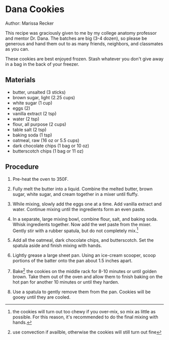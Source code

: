 # Dana Cookies

Author: Marissa Recker

This recipe was graciously given to me by my college anatomy professor and mentor Dr. Dana.  The batches are big (3-4 dozen), so please be generous and hand them out to as many friends, neighbors, and classmates as you can.

These cookies are best enjoyed frozen.  Stash whatever you don't give away in a bag in the back of your freezer.

## Materials

- butter, unsalted (3 sticks)
- brown sugar, light (2.25 cups)
- white sugar (1 cup)
- eggs (2)
- vanilla extract (2 tsp)
- water (2 tsp)
- flour, all purpose (2 cups)
- table salt (2 tsp)
- baking soda (1 tsp)
- oatmeal, raw (16 oz or 5.5 cups)
- dark chocolate chips (1 bag or 10 oz)
- butterscotch chips (1 bag or 11 oz)

## Procedure

1. Pre-heat the oven to 350F.

2. Fully melt the butter into a liquid.  Combine the melted butter, brown sugar, white sugar, and cream together in a mixer until fluffy.

3. While mixing, slowly add the eggs one at a time.  Add vanilla extract and water.  Continue mixing until the ingredients form an even paste.

4. In a separate, large mixing bowl, combine flour, salt, and baking soda.  Whisk ingredients together.  Now add the wet paste from the mixer.  Gently stir with a rubber spatula, but do not completely mix.[^1]

5. Add all the oatmeal, dark chocolate chips, and butterscotch.  Set the spatula aside and finish mixing with hands.

6. Lightly grease a large sheet pan.  Using an ice-cream scooper, scoop portions of the batter onto the pan about 1.5 inches apart.

7. Bake[^2] the cookies on the middle rack for 8-10 minutes or until golden brown.  Take them out of the oven and allow them to finish baking on the hot pan for another 10 minutes or until they harden.

8. Use a spatula to gently remove them from the pan.  Cookies will be gooey until they are cooled.

[^1]: the cookies will turn out too chewy if you over-mix, so mix as little as possible.  For this reason, it's recommended to do the final mixing with hands.
[^2]: use convection if availble, otherwise the cookies will still turn out fine
